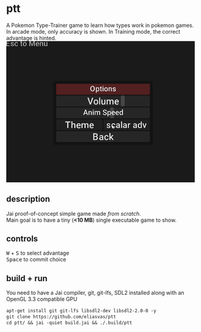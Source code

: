 # ptt
A Pokemon Type-Trainer game to learn how types work in pokemon games.
In arcade mode, only accuracy is shown.
In Training mode, the correct advantage is hinted.
![demo](demo.gif)
## description
Jai proof-of-concept simple game made *from scratch*. <br />
Main goal is to have a tiny (**<10 MB**) single executable game to show. <br />
## controls
<kbd>W</kbd> + <kbd>S</kbd> to select advantage <br />
<kbd>Space</kbd> to commit choice <br />
## build + run
You need to have a Jai compiler, git, git-lfs, SDL2 installed along with an OpenGL 3.3 compatible GPU
```console
apt-get install git git-lfs libsdl2-dev libsdl2-2.0-0 -y
git clone https://github.com/eliasvas/ptt
cd ptt/ && jai -quiet build.jai && ./.build/ptt
```